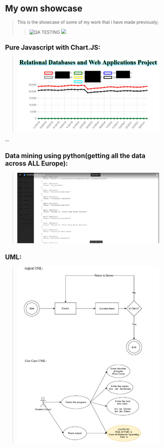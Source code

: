 # My own showcase

> This is the showcase of some of my work that i have made previously;
>>![QA TESTING](https://github.com/XMMR12/showcase/tree/main/testing)
>>![](https://github.com/XMMR12/showcase/tree/main/Project%201%20%28alogrithm%29)


## Pure Javascript with Chart.JS:
> ![Javascript](https://github.com/XMMR12/showcase/blob/main/chart%20js%20project2.png)

--

## Data mining using python(getting all the data across ALL Europe):
> ![Python data mining](https://github.com/XMMR12/showcase/blob/main/Data%20mining%20using%20python(getting%20all%20the%20data%20across%20ALL%20Europe).PNG)


## UML:
> ![UML](https://github.com/XMMR12/showcase/blob/main/Project%201%20(alogrithm)/alogrithm%20UML.PNG)
